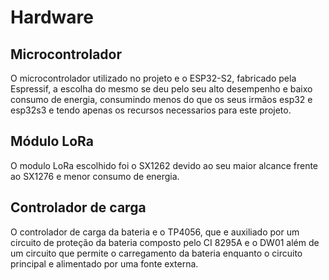 # Hardware

## Microcontrolador

O microcontrolador utilizado no projeto e o ESP32-S2, fabricado pela Espressif, a escolha do mesmo se deu pelo seu alto desempenho e baixo consumo de energia, consumindo menos do que os seus irmãos esp32 e esp32s3 e tendo apenas os recursos necessarios para este projeto.

## Módulo LoRa

O modulo LoRa escolhido foi o SX1262 devido ao seu maior alcance frente ao SX1276 e menor consumo de energia.

## Controlador de carga

O controlador de carga da bateria e o TP4056, que e auxiliado por um circuito de proteção da bateria composto pelo CI 8295A e o DW01 além de um circuito que permite o carregamento da bateria enquanto o circuito principal e alimentado por uma fonte externa.
